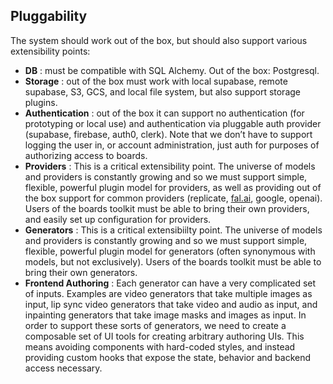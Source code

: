 ## Pluggability

The system should work out of the box, but should also support various extensibility points:

- **DB** : must be compatible with SQL Alchemy. Out of the box: Postgresql.
- **Storage** : out of the box must work with local supabase, remote supabase, S3, GCS, and local file system, but also support storage plugins.
- **Authentication** : out of the box it can support no authentication (for prototyping or local use) and authentication via pluggable auth provider (supabase, firebase, auth0, clerk). Note that we don’t have to support logging the user in, or account administration, just auth for purposes of authorizing access to boards.
- **Providers** : This is a critical extensibility point. The universe of models and providers is constantly growing and so we must support simple, flexible, powerful plugin model for providers, as well as providing out of the box support for common providers (replicate, [fal.ai](http://fal.ai), google, openai). Users of the boards toolkit must be able to bring their own providers, and easily set up configuration for providers.
- **Generators** : This is a critical extensibiilty point. The universe of models and providers is constantly growing and so we must support simple, flexible, powerful plugin model for generators (often synonymous with models, but not exclusively). Users of the boards toolkit must be able to bring their own generators.
- **Frontend Authoring** : Each generator can have a very complicated set of inputs. Examples are video generators that take multiple images as input, lip sync video generators that take video and audio as input, and inpainting generators that take image masks and images as input. In order to support these sorts of generators, we need to create a composable set of UI tools for creating arbitrary authoring UIs. This means avoiding components with hard-coded styles, and instead providing custom hooks that expose the state, behavior and backend access necessary.
